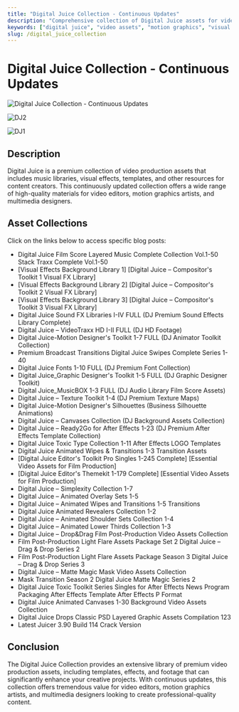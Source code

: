 ```yaml
---
title: "Digital Juice Collection - Continuous Updates"
description: "Comprehensive collection of Digital Juice assets for video production and design"
keywords: ["digital juice", "video assets", "motion graphics", "visual effects", "stock footage", "CG assets", "3D software", "design tools", "creative software", "VFX tools"]
slug: /digital_juice_collection
---
```


# Digital Juice Collection - Continuous Updates

![Digital Juice Collection - Continuous Updates](https://www.gfxcamp.com/wp-content/uploads/2014/02/DJ2.jpg)

![DJ2](https://www.gfxcamp.com/wp-content/uploads/2014/02/DJ2.jpg)

![DJ1](https://www.gfxcamp.com/wp-content/uploads/2014/02/DJ1.jpg)

## Description

Digital Juice is a premium collection of video production assets that includes music libraries, visual effects, templates, and other resources for content creators. This continuously updated collection offers a wide range of high-quality materials for video editors, motion graphics artists, and multimedia designers.

## Asset Collections

Click on the links below to access specific blog posts:

- Digital Juice Film Score Layered Music Complete Collection Vol.1-50 Stack Traxx Complete Vol.1-50
- [Visual Effects Background Library 1] [Digital Juice – Compositor's Toolkit 1 Visual FX Library]
- [Visual Effects Background Library 2] [Digital Juice – Compositor's Toolkit 2 Visual FX Library]
- [Visual Effects Background Library 3] [Digital Juice – Compositor's Toolkit 3 Visual FX Library]
- Digital Juice Sound FX Libraries I-IV FULL (DJ Premium Sound Effects Library Complete)
- Digital Juice – VideoTraxx HD I-II FULL (DJ HD Footage)
- Digital Juice-Motion Designer's Toolkit 1-7 FULL (DJ Animator Toolkit Collection)
- Premium Broadcast Transitions Digital Juice Swipes Complete Series 1-40
- Digital Juice Fonts 1-10 FULL (DJ Premium Font Collection)
- Digital Juice_Graphic Designer's Toolkit 1-5 FULL (DJ Graphic Designer Toolkit)
- Digital Juice_MusicBOX 1-3 FULL (DJ Audio Library Film Score Assets)
- Digital Juice – Texture Toolkit 1-4 (DJ Premium Texture Maps)
- Digital Juice-Motion Designer's Silhouettes (Business Silhouette Animations)
- Digital Juice – Canvases Collection (DJ Background Assets Collection)
- Digital Juice – Ready2Go for After Effects 1-23 (DJ Premium After Effects Template Collection)
- Digital Juice Toxic Type Collection 1-11 After Effects LOGO Templates
- Digital Juice Animated Wipes & Transitions 1-3 Transition Assets
- [Digital Juice Editor's Toolkit Pro Singles 1-245 Complete] [Essential Video Assets for Film Production]
- [Digital Juice Editor's Themekit 1-179 Complete] [Essential Video Assets for Film Production]
- Digital Juice – Simplexity Collection 1-7
- Digital Juice – Animated Overlay Sets 1-5
- Digital Juice – Animated Wipes and Transitions 1-5 Transitions
- Digital Juice Animated Revealers Collection 1-2
- Digital Juice – Animated Shoulder Sets Collection 1-4
- Digital Juice – Animated Lower Thirds Collection 1-3
- Digital Juice – Drop&Drag Film Post-Production Video Assets Collection
- Film Post-Production Light Flare Assets Package Set 2 Digital Juice – Drag & Drop Series 2
- Film Post-Production Light Flare Assets Package Season 3 Digital Juice – Drag & Drop Series 3
- Digital Juice – Matte Magic Mask Video Assets Collection
- Mask Transition Season 2 Digital Juice Matte Magic Series 2
- Digital Juice Toxic Toolkit Series Singles for After Effects News Program Packaging After Effects Template After Effects P Format
- Digital Juice Animated Canvases 1-30 Background Video Assets Collection
- Digital Juice Drops Classic PSD Layered Graphic Assets Compilation 123
- Latest Juicer 3.90 Build 114 Crack Version

## Conclusion

The Digital Juice Collection provides an extensive library of premium video production assets, including templates, effects, and footage that can significantly enhance your creative projects. With continuous updates, this collection offers tremendous value for video editors, motion graphics artists, and multimedia designers looking to create professional-quality content.